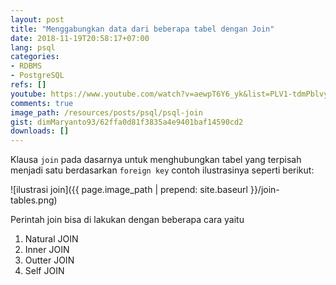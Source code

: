 ```yaml
---
layout: post
title: "Menggabungkan data dari beberapa tabel dengan Join"
date: 2018-11-19T20:58:17+07:00
lang: psql
categories:
- RDBMS
- PostgreSQL
refs: []
youtube: https://www.youtube.com/watch?v=aewpT6Y6_yk&list=PLV1-tdmPblvypZXSk2GC932nludT345xk&index=16
comments: true
image_path: /resources/posts/psql/psql-join
gist: dimMaryanto93/62ffa0d81f3835a4e9401baf14590cd2
downloads: []
---
```


Klausa `join` pada dasarnya untuk menghubungkan tabel yang terpisah menjadi satu berdasarkan `foreign key` contoh ilustrasinya seperti berikut:

![ilustrasi join]({{ page.image_path | prepend: site.baseurl }}/join-tables.png)

Perintah join bisa di lakukan dengan beberapa cara yaitu

1. Natural JOIN
2. Inner JOIN
3. Outter JOIN
4. Self JOIN